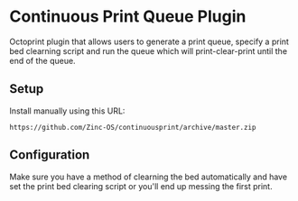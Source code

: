 # Continuous Print Queue Plugin

Octoprint plugin that allows users to generate a print queue, specify a print bed clearning script and run the queue which will print-clear-print until the end of the queue.

## Setup

Install manually using this URL:

    https://github.com/Zinc-OS/continuousprint/archive/master.zip



## Configuration

Make sure you have a method of clearning the bed automatically and have set the print bed clearing script or you'll end up messing the first print.
